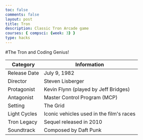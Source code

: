 ```yaml
---
toc: false
comments: false
layout: post
title: Tron
description: Classic Tron Arcade game
courses: { compsci: {week: 3} }
type: hacks
---
```



#The Tron and Coding Genius!
<html lang="en">
<head>
  <meta charset="UTF-8">
  <meta name="viewport" content="width=device-width, initial-scale=1.0">
  <meta http-equiv="X-UA-Compatible" content="ie=edge">
  <title>Tron</title>
  <link rel="stylesheet" href="/LabNotebook/tronAssets/css/style.css">
  <link href="https://fonts.googleapis.com/css?family=Bungee&display=swap" rel="stylesheet">
  <script type="text/javascript" language="javascript" src="https://code.jquery.com/jquery-3.6.0.min.js"></script>
  <script>var define = null;</script>
  <script type="text/javascript" language="javascript" src="https://cdn.datatables.net/1.13.4/js/jquery.dataTables.min.js"></script>
</head>
<body>
  <canvas id="tron" width="750" height="750"></canvas>
  <script src="/LabNotebook/tronAssets/js/tron.js"></script>
  <!-- W Table -->
      <table id="xdemo" class="table">
        <thead>
            <tr>
                <th>Category</th>
                <th>Information</th>
            </tr>
        </thead>
        <tbody>
            <tr>
                <td>Release Date</td>
                <td>July 9, 1982</td>
            </tr>
            <tr>
                <td>Director</td>
                <td>Steven Lisberger</td>
            </tr>
            <tr>
                <td>Protagonist</td>
                <td>Kevin Flynn (played by Jeff Bridges)</td>
            </tr>
            <tr>
                <td>Antagonist</td>
                <td>Master Control Program (MCP)</td>
            </tr>
            <tr>
                <td>Setting</td>
                <td>The Grid</td>
            </tr>
            <tr>
                <td>Light Cycles</td>
                <td>Iconic vehicles used in the film's races</td>
            </tr>
            <tr>
                <td>Tron Legacy</td>
                <td>Sequel released in 2010</td>
            </tr>
            <tr>
                <td>Soundtrack</td>
                <td>Composed by Daft Punk</td>
            </tr>
        </tbody>
    </table>
    <!-- Script is used to embed executable code -->
    <script>
        $(document).ready(function () {
            $("#xdemo").DataTable();
        });
    </script>
    <!-- tableEnd -->
</body>
</html>